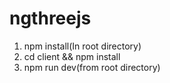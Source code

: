 # ngthreejs
1. npm install(In root directory)
2. cd client && npm install
3. npm run dev(from root directory)
